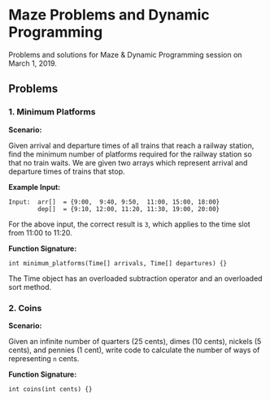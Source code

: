 # Maze Problems and Dynamic Programming

Problems and solutions for Maze & Dynamic Programming session on March 1, 2019.

## Problems

### 1. Minimum Platforms

**Scenario:** 

Given arrival and departure times of all trains that reach a railway station, find the minimum number of platforms required for the railway station so that no train waits. We are given two arrays which represent arrival and departure times of trains that stop.

**Example Input:**

```
Input:  arr[]  = {9:00,  9:40, 9:50,  11:00, 15:00, 18:00}
        dep[]  = {9:10, 12:00, 11:20, 11:30, 19:00, 20:00}
```

For the above input, the correct result is `3`, which applies to the time slot from 11:00 to 11:20.

**Function Signature:**

```
int minimum_platforms(Time[] arrivals, Time[] departures) {}
```

The Time object has an overloaded subtraction operator and an overloaded sort method.

### 2. Coins

**Scenario:**

Given an infinite number of quarters (25 cents), dimes (10 cents), nickels (5 cents), and pennies (1 cent), write code to calculate the number of ways of representing `n` cents.

**Function Signature:**

```
int coins(int cents) {}
```


